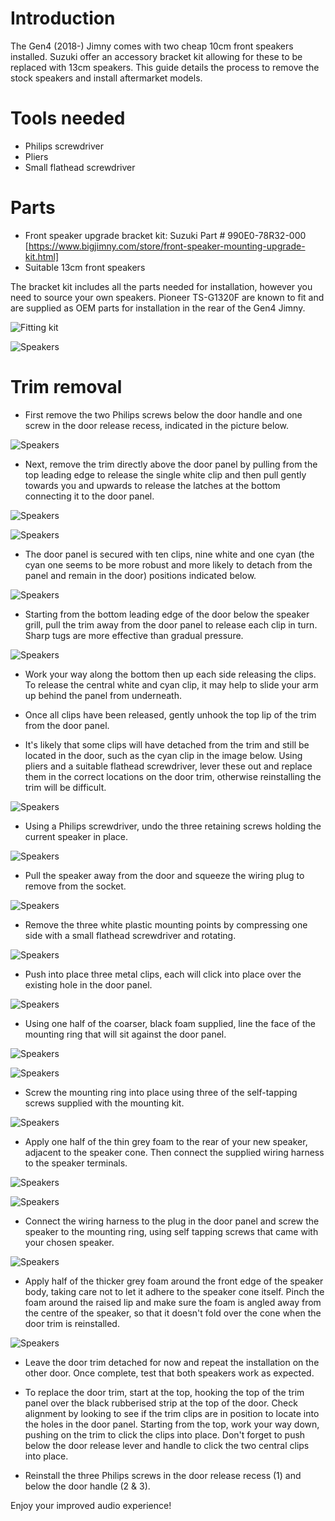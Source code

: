 # Introduction

The Gen4 (2018-) Jimny comes with two cheap 10cm front speakers installed. Suzuki offer an accessory bracket kit allowing for these to be replaced with 13cm speakers. This guide details the process to remove the stock speakers and install aftermarket models.

# Tools needed

* Philips screwdriver
* Pliers
* Small flathead screwdriver

# Parts

* Front speaker upgrade bracket kit: Suzuki Part # 990E0-78R32-000 [https://www.bigjimny.com/store/front-speaker-mounting-upgrade-kit.html]  
* Suitable 13cm front speakers

The bracket kit includes all the parts needed for installation, however you need to source your own speakers. Pioneer TS-G1320F are known to fit and are supplied as OEM parts for installation in the rear of the Gen4 Jimny.

![Fitting kit](https://github.com/gen4jimny/JB74W/blob/Contributions/gen4_frspk002.jpg)


![Speakers](https://github.com/gen4jimny/JB74W/blob/Contributions/gen4_frspk001.jpg)



# Trim removal

* First remove the two Philips screws below the door handle and one screw in the door release recess, indicated in the picture below.

![Speakers](https://github.com/gen4jimny/JB74W/blob/Contributions/gen4_frspk003.jpg)


* Next, remove the trim directly above the door panel by pulling from the top leading edge to release the single white clip and then pull gently towards you and upwards to release the latches at the bottom connecting it to the door panel.

![Speakers](https://github.com/gen4jimny/JB74W/blob/Contributions/gen4_frspk019.jpg)

![Speakers](https://github.com/gen4jimny/JB74W/blob/Contributions/gen4_frspk023.jpg)

* The door panel is secured with ten clips, nine white and one cyan (the cyan one seems to be more robust and more likely to detach from the panel and remain in the door) positions indicated below.

![Speakers](https://github.com/gen4jimny/JB74W/blob/Contributions/gen4_frspk020.jpg)

* Starting from the bottom leading edge of the door below the speaker grill, pull the trim away from the door panel to release each clip in turn. Sharp tugs are more effective than gradual pressure. 

![Speakers](https://github.com/gen4jimny/JB74W/blob/Contributions/gen4_frspk018.jpg)
* Work your way along the bottom then up each side releasing the clips. To release the central white and cyan clip, it may help to slide your arm up behind the panel from underneath.

* Once all clips have been released, gently unhook the top lip of the trim from the door panel.

* It's likely that some clips will have detached from the trim and still be located in the door, such as the cyan clip in the image below. Using pliers and a suitable flathead screwdriver, lever these out and replace them in the correct locations on the door trim, otherwise reinstalling the trim will be difficult.

![Speakers](https://github.com/gen4jimny/JB74W/blob/Contributions/gen4_frspk006.jpg)
* Using a Philips screwdriver, undo the three retaining screws holding the current speaker in place.

![Speakers](https://github.com/gen4jimny/JB74W/blob/Contributions/gen4_frspk007.jpg)

* Pull the speaker away from the door and squeeze the wiring plug to remove from the socket.

![Speakers](https://github.com/gen4jimny/JB74W/blob/Contributions/gen4_frspk008.jpg)

* Remove the three white plastic mounting points by compressing one side with a small flathead screwdriver and rotating.

![Speakers](https://github.com/gen4jimny/JB74W/blob/Contributions/gen4_frspk021.jpg)

* Push into place three metal clips, each will click into place over the existing hole in the door panel.

![Speakers](https://github.com/gen4jimny/JB74W/blob/Contributions/gen4_frspk010.jpg)

* Using one half of the coarser, black foam supplied, line the face of the mounting ring that will sit against the door panel.

![Speakers](https://github.com/gen4jimny/JB74W/blob/Contributions/gen4_frspk011.jpg)

![Speakers](https://github.com/gen4jimny/JB74W/blob/Contributions/gen4_frspk012.jpg)

* Screw the mounting ring into place using three of the self-tapping screws supplied with the mounting kit.

![Speakers](https://github.com/gen4jimny/JB74W/blob/Contributions/gen4_frspk013.jpg)
* Apply one half of the thin grey foam to the rear of your new speaker, adjacent to the speaker cone. Then connect the supplied wiring harness to the speaker terminals.

![Speakers](https://github.com/gen4jimny/JB74W/blob/Contributions/gen4_frspk014.jpg)

![Speakers](https://github.com/gen4jimny/JB74W/blob/Contributions/gen4_frspk015.jpg)

* Connect the wiring harness to the plug in the door panel and screw the speaker to the mounting ring, using self tapping screws that came with your chosen speaker.

![Speakers](https://github.com/gen4jimny/JB74W/blob/Contributions/gen4_frspk016.jpg)

* Apply half of the thicker grey foam around the front edge of the speaker body, taking care not to let it adhere to the speaker cone itself. Pinch the foam around the raised lip and make sure the foam is angled away from the centre of the speaker, so that it doesn't fold over the cone when the door trim is reinstalled.

![Speakers](https://github.com/gen4jimny/JB74W/blob/Contributions/gen4_frspk017.jpg)

* Leave the door trim detached for now and repeat the installation on the other door. Once complete, test that both speakers work as expected.

* To replace the door trim, start at the top, hooking the top of the trim panel over the black rubberised strip at the top of the door. Check alignment by looking to see if the trim clips are in position to locate into the holes in the door panel. Starting from the top, work your way down, pushing on the trim to click the clips into place. Don't forget to push below the door release lever and handle to click the two central clips into place.

* Reinstall the three Philips screws in the door release recess (1) and below the door handle (2 & 3).

Enjoy your improved audio experience!
